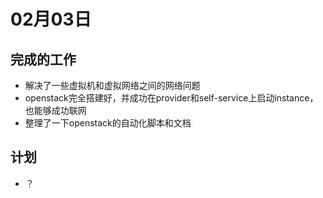# 02月03日

## 完成的工作

- 解决了一些虚拟机和虚拟网络之间的网络问题
- openstack完全搭建好，并成功在provider和self-service上启动instance，也能够成功联网
- 整理了一下openstack的自动化脚本和文档

## 计划

- ？